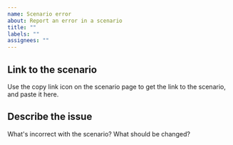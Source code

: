 ```yaml
---
name: Scenario error
about: Report an error in a scenario
title: ""
labels: ""
assignees: ""
---
```


## Link to the scenario

Use the copy link icon on the scenario page to get the link to the scenario, and paste it here.

## Describe the issue

What's incorrect with the scenario? What should be changed?
